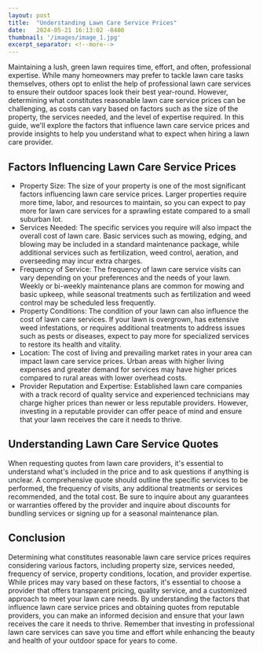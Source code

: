 ```yaml
---
layout: post
title:  "Understanding Lawn Care Service Prices"
date:   2024-05-21 16:13:02 -0400
thumbnail: '/images/image_1.jpg'
excerpt_separator: <!--more-->
---
```

Maintaining a lush, green lawn requires time, effort, and often, professional expertise.<!--more--> While many homeowners may prefer to tackle lawn care tasks themselves, others opt to enlist the help of professional lawn care services to ensure their outdoor spaces look their best year-round. However, determining what constitutes reasonable lawn care service prices can be challenging, as costs can vary based on factors such as the size of the property, the services needed, and the level of expertise required. In this guide, we'll explore the factors that influence lawn care service prices and provide insights to help you understand what to expect when hiring a lawn care provider.

## Factors Influencing Lawn Care Service Prices
* Property Size: The size of your property is one of the most significant factors influencing lawn care service prices. Larger properties require more time, labor, and resources to maintain, so you can expect to pay more for lawn care services for a sprawling estate compared to a small suburban lot.
* Services Needed: The specific services you require will also impact the overall cost of lawn care. Basic services such as mowing, edging, and blowing may be included in a standard maintenance package, while additional services such as fertilization, weed control, aeration, and overseeding may incur extra charges.
* Frequency of Service: The frequency of lawn care service visits can vary depending on your preferences and the needs of your lawn. Weekly or bi-weekly maintenance plans are common for mowing and basic upkeep, while seasonal treatments such as fertilization and weed control may be scheduled less frequently.
* Property Conditions: The condition of your lawn can also influence the cost of lawn care services. If your lawn is overgrown, has extensive weed infestations, or requires additional treatments to address issues such as pests or diseases, expect to pay more for specialized services to restore its health and vitality.
* Location: The cost of living and prevailing market rates in your area can impact lawn care service prices. Urban areas with higher living expenses and greater demand for services may have higher prices compared to rural areas with lower overhead costs.
* Provider Reputation and Expertise: Established lawn care companies with a track record of quality service and experienced technicians may charge higher prices than newer or less reputable providers. However, investing in a reputable provider can offer peace of mind and ensure that your lawn receives the care it needs to thrive.

## Understanding Lawn Care Service Quotes
When requesting quotes from lawn care providers, it's essential to understand what's included in the price and to ask questions if anything is unclear. A comprehensive quote should outline the specific services to be performed, the frequency of visits, any additional treatments or services recommended, and the total cost. Be sure to inquire about any guarantees or warranties offered by the provider and inquire about discounts for bundling services or signing up for a seasonal maintenance plan.

## Conclusion
Determining what constitutes reasonable lawn care service prices requires considering various factors, including property size, services needed, frequency of service, property conditions, location, and provider expertise. While prices may vary based on these factors, it's essential to choose a provider that offers transparent pricing, quality service, and a customized approach to meet your lawn care needs. By understanding the factors that influence lawn care service prices and obtaining quotes from reputable providers, you can make an informed decision and ensure that your lawn receives the care it needs to thrive. Remember that investing in professional lawn care services can save you time and effort while enhancing the beauty and health of your outdoor space for years to come.
